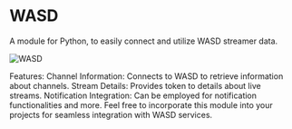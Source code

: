# WASD
A module for Python, to easily connect and utilize WASD streamer data. 

![WASD](https://i.postimg.cc/GtkJsZMH/WASD.png)

Features:
Channel Information: Connects to WASD to retrieve information about channels.
Stream Details: Provides token to details about live streams.
Notification Integration: Can be employed for notification functionalities and more.
Feel free to incorporate this module into your projects for seamless integration with WASD services.
